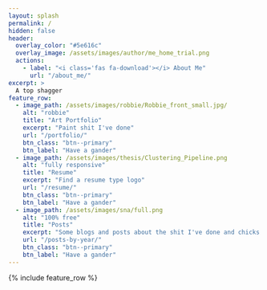 ```yaml
---
layout: splash
permalink: /
hidden: false
header:
  overlay_color: "#5e616c"
  overlay_image: /assets/images/author/me_home_trial.png
  actions:
    - label: "<i class='fas fa-download'></i> About Me"
      url: "/about_me/"
excerpt: >
  A top shagger
feature_row:
  - image_path: /assets/images/robbie/Robbie_front_small.jpg/
    alt: "robbie"
    title: "Art Portfolio"
    excerpt: "Paint shit I've done"
    url: "/portfolio/"
    btn_class: "btn--primary"
    btn_label: "Have a gander"
  - image_path: /assets/images/thesis/Clustering_Pipeline.png
    alt: "fully responsive"
    title: "Resume"
    excerpt: "Find a resume type logo"
    url: "/resume/"
    btn_class: "btn--primary"
    btn_label: "Have a gander"
  - image_path: /assets/images/sna/full.png
    alt: "100% free"
    title: "Posts"
    excerpt: "Some blogs and posts about the shit I've done and chicks I've slayed"
    url: "/posts-by-year/"
    btn_class: "btn--primary"
    btn_label: "Have a gander"
---
```


{% include feature_row %}

